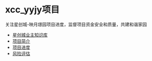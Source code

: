 # xcc_yyjy项目
关注星创城-映月璟园项目进度，监督项目资金安全和质量，共建和谐家园
- [星创城业主知识库](https://docs.qq.com/s/1hMaKfFiB5ktLb_B71MXKW/folder/XBYvouJeqZCY)
- [项目简介](项目简介/项目简介.md)
- [项目进度](项目简介/项目进度.md)
- [风险评估](风险评估/宝龙地产正式宣告违约.md)
